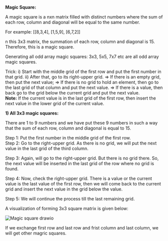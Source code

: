 **Magic Square:** 

A magic square is a nxn matrix filled with distinct numbers where the sum of each row, column and diagonal will be equal to the same number.  

For example:  [[8,3,4],
               [1,5,9],
               [6,7,2]]
               
 n this 3x3 matrix, the summation of each row, column and diagonal is 15. Therefore, this is a magic square. 

Generating all odd array magic squares: 
3x3, 5x5, 7x7 etc are all odd array magic squares. 

Trick: 
i) Start with the middle grid of the first row and put the first number in that grid. 
ii) After that, go to its right-upper grid.
    => If there is an empty grid, then put the next value;
    => If there is no grid to hold an element, then go to the last grid of that 
         column and put the next value.
    => If there is a value, then back go to the grid below the current grid and
         put the next value.  
**Note:**  If the current value is in the last grid of the first row, then insert the next value in the lower grid of the current value. 

**1) All 3x3 magic squares:** 

There are 1 to 9 numbers and we have put these 9 numbers in such a way that the sum of each row, column and diagonal is equal to 15. 

Step 1: Put the first number in the middle grid of the first row.  
Step 2: Go to the right-upper grid. As there is no grid, we will put the next value in the last grid of the third column. 

Step 3: Again, will go to the right-upper grid. But there is no grid there. So, the next value will be inserted in the last grid of the row where no grid is found.

Step 4: Now, check the right-upper grid. There is a value or the current value is the last value of the first row, then we will come back to the current grid and insert the next value in the grid below the value. 

Step 5: We will continue the process till the last remaining grid. 

A visualization of forming 3x3 square matrix is given below: 


![Magic square drawio](https://github.com/Alisha-Khan-Mridula/Problem-Solving/assets/124449169/48ef4dd3-830f-46b5-b432-edcb2d679268)

If we exchange first row and last row and frist column and last column, we will get other magric squares.  
